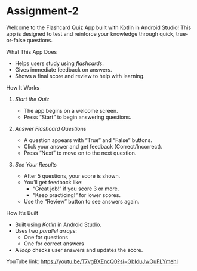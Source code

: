 # Assignment-2

Welcome to the Flashcard Quiz App built with Kotlin in Android Studio! This app is designed to test and reinforce your knowledge through quick, true-or-false questions.

What This App Does

- Helps users study using *flashcards*.
- Gives immediate feedback on answers.
- Shows a final score and review to help with learning.

How It Works

1. *Start the Quiz*
   - The app begins on a welcome screen.
   - Press “Start” to begin answering questions.

2. *Answer Flashcard Questions*
   - A question appears with “True” and “False” buttons.
   - Click your answer and get feedback (Correct/Incorrect).
   - Press “Next” to move on to the next question.

3. *See Your Results*
   - After 5 questions, your score is shown.
   - You’ll get feedback like:
     - “Great job!” if you score 3 or more.
     - “Keep practicing!” for lower scores.
   - Use the “Review” button to see answers again.

How It’s Built

- Built using *Kotlin* in Android Studio.
- Uses two *parallel arrays*:
  - One for questions
  - One for correct answers
- A *loop* checks user answers and updates the score.

YouTube link: https://youtu.be/T7vgBXEncQ0?si=GbIduJwOuFLYmehI

